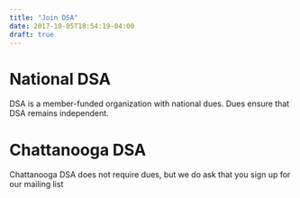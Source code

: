 ```yaml
---
title: "Join DSA"
date: 2017-10-05T18:54:19-04:00
draft: true
---
```


# National DSA

DSA is a member-funded organization with national dues. Dues ensure that DSA
remains independent. 

# Chattanooga DSA

Chattanooga DSA does not require dues, but we do ask that you sign up for our
mailing list
